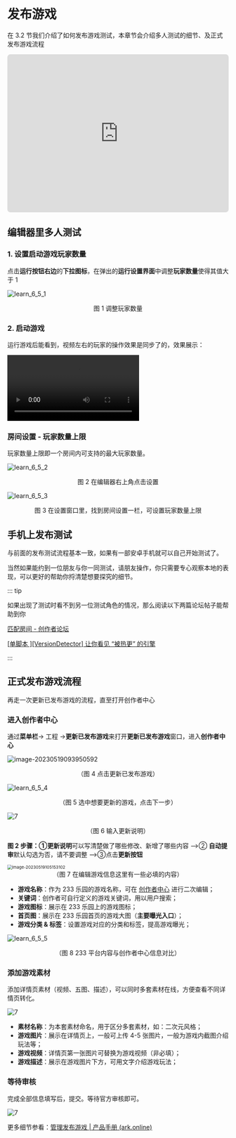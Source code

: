 # 发布游戏

在 3.2 节我们介绍了如何发布游戏测试，本章节会介绍多人测试的细节、及正式发布游戏流程

<iframe sandbox="allow-scripts allow-downloads allow-same-origin allow-popups allow-presentation allow-forms" frameborder="0" draggable="false" allowfullscreen="" allow="encrypted-media;" referrerpolicy="" aha-samesite="" class="iframe-loaded" src="https://player.bilibili.com/player.html?aid=573927757&bvid=BV1sz4y1x7w4&cid=1209570765&page=17" style="border-radius: 7px; width: 100%; height: 360px;"></iframe>

## 编辑器里多人测试

### 1. 设置启动游戏玩家数量

点击**运行按钮右边**的**下拉图标**，在弹出的**运行设置界面**中调整**玩家数量**使得其值大于 1

![learn_6_5_1](https://arkimg.ark.online/learn_6_5_1.webp)

<center> 图 1 调整玩家数量 </center>

### 2. 启动游戏

运行游戏后能看到，视频左右的玩家的操作效果是同步了的，效果展示：

<video controls src="https://arkimg.ark.online/learn_6_5_0.mp4"></video>

### 房间设置 - 玩家数量上限

玩家数量上限即一个房间内可支持的最大玩家数量。

![learn_6_5_2](https://arkimg.ark.online/learn_6_5_2.webp)

<center> 图 2 在编辑器右上角点击设置 </center>

![learn_6_5_3](https://arkimg.ark.online/learn_6_5_3.webp)

<center> 图 3 在设置窗口里，找到房间设置一栏，可设置玩家数量上限 </center>

## 手机上发布测试

与前面的发布测试流程基本一致，如果有一部安卓手机就可以自己开始测试了。

当然如果能约到一位朋友与你一同测试，请朋友操作，你只需要专心观察本地的表现，可以更好的帮助你捋清楚想要探究的细节。

::: tip

如果出现了测试时看不到另一位测试角色的情况，那么阅读以下两篇论坛帖子能帮助到你

[匹配房间 - 创作者论坛](https://forum.ark.online/forum.php?mod=viewthread&tid=1135)

[[单脚本 \][VersionDetector] 让你看见 “被热更” 的引擎 ](https://forum.ark.online/forum.php?mod=viewthread&tid=1165)

:::

## 正式发布游戏流程

再走一次更新已发布游戏的流程，直至打开创作者中心

### 进入创作者中心

通过**菜单栏**-> 工程 ->**更新已发布游戏**来打开**更新已发布游戏**窗口，进入**创作者中心**

![image-20230519093950592](https://arkimg.ark.online/image-20230519093950592.webp)

<center> （图 4 点击更新已发布游戏） </center>

![learn_6_5_4](https://arkimg.ark.online/learn_6_5_4.webp)

<center> （图 5 选中想要更新的游戏，点击下一步） </center>

![7](https://arkimg.ark.online/7-1684460933782-3.webp)

<center> （图 6 输入更新说明） </center>

**图 2 步骤：**①**更新说明**可以写清楚做了哪些修改、新增了哪些内容 -->② **自动提审**默认勾选为否，请不要调整 -->③点击**更新按钮**

<img src="https://arkimg.ark.online/image-20230519105153102.webp" alt="image-20230519105153102" style="zoom: 67%;" />

<center> （图 7 在编辑游戏信息这里有一些必填的内容） </center>

- **游戏名称**：作为 233 乐园的游戏名称，可在 [创作者中心](https://portal.ark.online/#/admin/game-list) 进行二次编辑；
- **关键词**：创作者可自行定义的游戏关键词，用以用户搜索；
- **游戏图标**：展示在 233 乐园上的游戏图标；
- **首页图**：展示在 233 乐园首页的游戏大图（**主要曝光入口**）；
- **游戏分类 & 标签**：设置游戏对应的分类和标签，提高游戏曝光；

![learn_6_5_5](https://arkimg.ark.online/learn_6_5_5.webp)

<center> （图 8 233 平台内容与创作者中心信息对比） </center>

### 添加游戏素材

添加详情页素材（视频、五图、描述），可以同时多套素材在线，方便查看不同详情页转化。

![7](https://arkimg.ark.online/1684027758537-3.webp)

- **素材名称**：为本套素材命名，用于区分多套素材，如：二次元风格；
- **游戏图片**：展示在详情页上，一般可上传 4-5 张图片，一般为游戏内截图介绍玩法等；
- **游戏视频**：详情页第一张图片可替换为游戏视频（非必填）；
- **游戏描述**：展示在游戏图片下方，可用文字介绍游戏玩法；

### 等待审核

完成全部信息填写后，提交。等待官方审核即可。

![7](https://cdn.233xyx.com/athena/online/daf57dd6cf984f67bea4f6266a6a97f7_11597050.webp)

更多细节参看：[管理发布游戏 | 产品手册 (ark.online)](https://docs.ark.online/CreatorPortal/Publishing&Managing.html#%E4%BD%BF%E7%94%A8%E6%B8%B8%E6%88%8F%E4%BA%8C%E7%BB%B4%E7%A0%81)